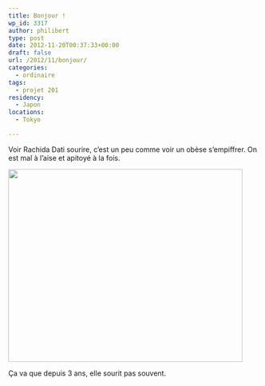 ```yaml
---
title: Bonjour !
wp_id: 3317
author: philibert
type: post
date: 2012-11-20T00:37:33+00:00
draft: false
url: /2012/11/bonjour/
categories:
  - ordinaire
tags:
  - projet 201
residency:
  - Japon
locations:
  - Tokyo

---
```

Voir Rachida Dati sourire, c&rsquo;est un peu comme voir un obèse s&#8217;empiffrer. On est mal à l&rsquo;aise et apitoyé à la fois.

<div id="attachment_3321" class="wp-caption alignnone" style="max-width: 469px">
  <a href="{{< aws >}}/uploads/2012/11/cope-dati.png"><img src="{{< aws >}}/uploads/2012/11/cope-dati.png" alt="" title="cope-dati" width="469" height="386" class="size-full wp-image-3321" srcset="{{< aws >}}/uploads/2012/11/cope-dati.png 469w, {{< aws >}}/uploads/2012/11/cope-dati-300x246.png 300w, {{< aws >}}/uploads/2012/11/cope-dati-263x216.png 263w" sizes="(max-width: 469px) 100vw, 469px" /></a>
  
  <p class="wp-caption-text">
    Ça va que depuis 3 ans, elle sourit pas souvent.
  </p>
</div>
